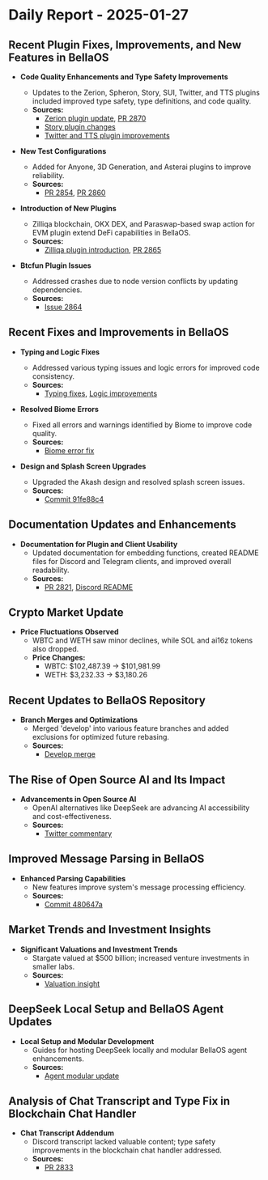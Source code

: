 # Daily Report - 2025-01-27

## Recent Plugin Fixes, Improvements, and New Features in BellaOS

- **Code Quality Enhancements and Type Safety Improvements**  
  - Updates to the Zerion, Spheron, Story, SUI, Twitter, and TTS plugins included improved type safety, type definitions, and code quality.  
  - **Sources:**
    - [Zerion plugin update](https://github.com/bellaOS/bella/commit/55a8e20d5b6f6ba44c0a5275a375e94cb758a751), [PR 2870](https://github.com/bellaOS/bella/pull/2870)
    - [Story plugin changes](https://github.com/bellaOS/bella/pull/2844)
    - [Twitter and TTS plugin improvements](https://github.com/bellaOS/bella/pull/2827)

- **New Test Configurations**  
  - Added for Anyone, 3D Generation, and Asterai plugins to improve reliability.  
  - **Sources:**
    - [PR 2854](https://github.com/bellaOS/bella/pull/2854), [PR 2860](https://github.com/bellaOS/bella/pull/2860)

- **Introduction of New Plugins**  
  - Zilliqa blockchain, OKX DEX, and Paraswap-based swap action for EVM plugin extend DeFi capabilities in BellaOS.  
  - **Sources:**
    - [Zilliqa plugin introduction](https://github.com/bellaOS/bella/pull/2842), [PR 2865](https://github.com/bellaOS/bella/pull/2865)

- **Btcfun Plugin Issues**  
  - Addressed crashes due to node version conflicts by updating dependencies.  
  - **Sources:**
    - [Issue 2864](https://github.com/bellaOS/bella/issues/2864)

## Recent Fixes and Improvements in BellaOS

- **Typing and Logic Fixes**  
  - Addressed various typing issues and logic errors for improved code consistency.  
  - **Sources:**
    - [Typing fixes](https://github.com/bellaOS/bella/commit/4ff686756579c408fe15bc4079f27ec47d579596), [Logic improvements](https://github.com/bellaOS/bella/commit/cb1efdbb5c9a2ab7f15cd26d67cad423b59d40ab)

- **Resolved Biome Errors**  
  - Fixed all errors and warnings identified by Biome to improve code quality.  
  - **Sources:**
    - [Biome error fix](https://github.com/bellaOS/bella/commit/84b59aeddfe063b604504057a733a6819c2ecd0e)

- **Design and Splash Screen Upgrades**  
  - Upgraded the Akash design and resolved splash screen issues.  
  - **Sources:**
    - [Commit 91fe88c4](https://github.com/bellaOS/bella/commit/91fe88c4dc8a1a5aa5d585c44b2a8da8c4b9e35d)

## Documentation Updates and Enhancements

- **Documentation for Plugin and Client Usability**  
  - Updated documentation for embedding functions, created README files for Discord and Telegram clients, and improved overall readability.  
  - **Sources:**
    - [PR 2821](https://github.com/bellaOS/bella/pull/2821), [Discord README](https://github.com/bellaOS/bella/pull/2812)

## Crypto Market Update

- **Price Fluctuations Observed**  
  - WBTC and WETH saw minor declines, while SOL and ai16z tokens also dropped.  
  - **Price Changes:**
    - WBTC: $102,487.39 → $101,981.99
    - WETH: $3,232.33 → $3,180.26

## Recent Updates to BellaOS Repository

- **Branch Merges and Optimizations**  
  - Merged 'develop' into various feature branches and added exclusions for optimized future rebasing.  
  - **Sources:**
    - [Develop merge](https://github.com/bellaOS/bella/commit/097e2e7fa461808ca2ca693d83832102624e8b09)

## The Rise of Open Source AI and Its Impact

- **Advancements in Open Source AI**  
  - OpenAI alternatives like DeepSeek are advancing AI accessibility and cost-effectiveness.  
  - **Sources:**
    - [Twitter commentary](https://twitter.com/dankvr/status/1883692238884254096)

## Improved Message Parsing in BellaOS

- **Enhanced Parsing Capabilities**  
  - New features improve system's message processing efficiency.  
  - **Sources:**
    - [Commit 480647a](https://github.com/bellaOS/bella/commit/480647a7d08753c4f3184c41570d0ddc3d8b96e9)

## Market Trends and Investment Insights

- **Significant Valuations and Investment Trends**  
  - Stargate valued at $500 billion; increased venture investments in smaller labs.  
  - **Sources:**
    - [Valuation insight](https://twitter.com/dankvr/status/1883893619553436043)

## DeepSeek Local Setup and BellaOS Agent Updates

- **Local Setup and Modular Development**  
  - Guides for hosting DeepSeek locally and modular BellaOS agent enhancements.  
  - **Sources:**
    - [Agent modular update](https://github.com/bellaOS/bella/pull/2861)

## Analysis of Chat Transcript and Type Fix in Blockchain Chat Handler

- **Chat Transcript Addendum**  
  - Discord transcript lacked valuable content; type safety improvements in the blockchain chat handler addressed.  
  - **Sources:**
    - [PR 2833](https://github.com/bellaOS/bella/pull/2833)
